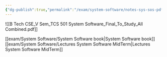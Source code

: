 ```yaml
---
{"dg-publish":true,"permalink":"/exam/system-software/notes-sys-sos-pdf-midterm-not-completed/","dgPassFrontmatter":true}
---
```


![[B Tech CSE_V Sem_TCS 501 System Software_Final_To_Study_All Combined.pdf]]

[[exam/System Software/System Software book\|System Software book]]
[[exam/System Software/Lectures System Software MidTerm\|Lectures System Software MidTerm]]
